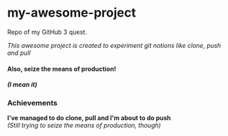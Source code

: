 # my-awesome-project  
Repo of my GitHub 3 quest.  

_This awesome project is created to experiment git notions like clone, push and pull_  

#### Also, seize the means of production!  
##### (I mean it)


### Achievements

**I've managed to do clone, pull and I'm about to do push**  
_(Still trying to seize the means of production, though)_
